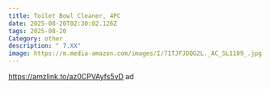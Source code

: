 ```yaml
---
title: Toilet Bowl Cleaner, 4PC
date: 2025-08-20T02:30:02.126Z
tags: 2025-08-20
Category: other
description: " 7.XX"
image: https://m.media-amazon.com/images/I/71TJFJDQG2L._AC_SL1109_.jpg
---
```

https://amzlink.to/az0CPVAyfs5vD     ad